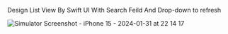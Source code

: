 Design List View By Swift UI With Search Feild And Drop-down  to refresh 

![Simulator Screenshot - iPhone 15 - 2024-01-31 at 22 14 17](https://github.com/MohanedAzez/Sean_ListView/assets/22512630/aeabfbdb-3c92-4b59-b217-c91d9dc1470c)
